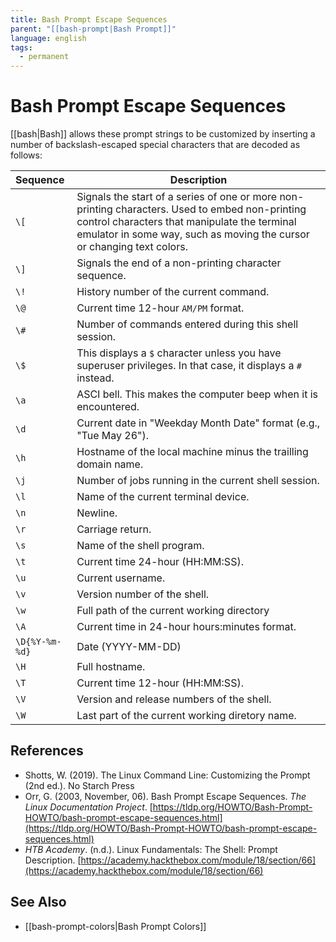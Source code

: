 ```yaml
---
title: Bash Prompt Escape Sequences
parent: "[[bash-prompt|Bash Prompt]]"
language: english
tags:
  - permanent
---
```


# Bash Prompt Escape Sequences

[[bash|Bash]] allows these prompt strings to be customized by inserting a number of backslash-escaped special characters that are decoded as follows:

| Sequence       | Description                                                                                                                                                                                                               |
| :------------- | ------------------------------------------------------------------------------------------------------------------------------------------------------------------------------------------------------------------------- |
| `\[`           | Signals the start of a series of one or more non-printing characters. Used to embed non-printing control characters that manipulate the terminal emulator in some way, such as moving the cursor or changing text colors. |
| `\]`           | Signals the end of a non-printing character sequence.                                                                                                                                                                     |
| `\!`           | History number of the current command.                                                                                                                                                                                    |
| `\@`           | Current time 12-hour `AM/PM` format.                                                                                                                                                                                      |
| `\#`           | Number of commands entered during this shell session.                                                                                                                                                                     |
| `\$`           | This displays a `$` character unless you have superuser privileges. In that case, it displays a `#` instead.                                                                                                              |
| `\a`           | ASCI bell. This makes the computer beep when it is encountered.                                                                                                                                                           |
| `\d`           | Current date in "Weekday Month Date" format (e.g., "Tue May 26").                                                                                                                                                         |
| `\h`           | Hostname of the local machine minus the trailling domain name.                                                                                                                                                            |
| `\j`           | Number of jobs running in the current shell session.                                                                                                                                                                      |
| `\l`           | Name of the current terminal device.                                                                                                                                                                                      |
| `\n`           | Newline.                                                                                                                                                                                                                  |
| `\r`           | Carriage return.                                                                                                                                                                                                          |
| `\s`           | Name of the shell program.                                                                                                                                                                                                |
| `\t`           | Current time 24-hour (HH:MM:SS).                                                                                                                                                                                          |
| `\u`           | Current username.                                                                                                                                                                                                         |
| `\v`           | Version number of the shell.                                                                                                                                                                                              |
| `\w`           | Full path of the current working directory                                                                                                                                                                                |
| `\A`           | Current time in 24-hour hours:minutes format.                                                                                                                                                                             |
| `\D{%Y-%m-%d}` | Date (YYYY-MM-DD)                                                                                                                                                                                                         |
| `\H`           | Full hostname.                                                                                                                                                                                                            |
| `\T`           | Current time 12-hour (HH:MM:SS).                                                                                                                                                                                          |
| `\V`           | Version and release numbers of the shell.                                                                                                                                                                                 |
| `\W`           | Last part of the current working diretory name.                                                                                                                                                                           |

## References

- Shotts, W. (2019). <span class="reference-title">The Linux Command Line: Customizing the Prompt (2nd ed.)</span>. No Starch Press
- Orr, G. (2003, November, 06). <span class="reference-title">Bash Prompt Escape Sequences</span>. _The Linux Documentation Project_. [https://tldp.org/HOWTO/Bash-Prompt-HOWTO/bash-prompt-escape-sequences.html](https://tldp.org/HOWTO/Bash-Prompt-HOWTO/bash-prompt-escape-sequences.html)
- _HTB Academy_. (n.d.). <span class="reference-title">Linux Fundamentals: The Shell: Prompt Description</span>. [https://academy.hackthebox.com/module/18/section/66](https://academy.hackthebox.com/module/18/section/66)

## See Also

- [[bash-prompt-colors|Bash Prompt Colors]]
